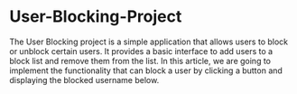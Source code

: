 # User-Blocking-Project
The User Blocking project is a simple application that allows users to block or unblock certain users. It provides a basic interface to add users to a block list and remove them from the list. In this article, we are going to implement the functionality that can block a user by clicking a button and displaying the blocked username below.
